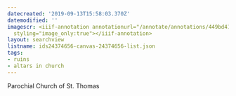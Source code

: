 ```yaml
---
datecreated: '2019-09-13T15:58:03.370Z'
datemodified: ''
imagescr: <iiif-annotation annotationurl="/annotate/annotations/449bd417-d63f-11e9-b538-88e9fe7026e8.json"
  styling="image_only:true"></iiif-annotation>
layout: searchview
listname: ids24374656-canvas-24374656-list.json
tags:
- ruins
- altars in church
---
```

Parochial Church of St. Thomas